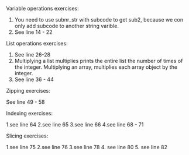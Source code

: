 
Variable operations exercises:

1. You need to use subnr_str with subcode to get sub2, because we con only add subcode to another string varible. 
2. See line 14 - 22


List operations exercises:

1. See line 26-28
2. Multiplying a list multiplies prints the entire list the number of times of the integer. Multiplying an array, multiplies each array object by the integer. 
3. See line 36 - 44


Zipping exercises:

See line 49 - 58

Indexing exercises:

1.see line 64
2.see line 65
3.see line 66
4.see line 68 - 71

Slicing exercises:

1.see line 75
2.see line 76
3.see line 78
4. see line 80
5. see line 82
